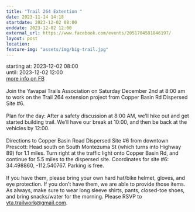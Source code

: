 ```yaml
---
title: "Trail 264 Extention "
date: 2023-11-14 14:18
startdate: 2023-12-02 08:00
enddate: 2023-12-02 12:00
external_url: https://www.facebook.com/events/2051704581846197/
layout: post
location: 
feature-img: "assets/img/big-trail.jpg"
---
```


starting at: 2023-12-02 08:00<br>until: 2023-12-02 12:00<br><a href="https://www.facebook.com/events/2051704581846197/">more info on FB</a><br><br>Join the Yavapai Trails Association on Saturday December 2nd at 8&#58;00 am to work on the Trail 264 extension project from Copper Basin Rd Dispersed Site #6.<br>
   <br>
  Plan for the day&#58; After a safety discussion at 8&#58;00 AM, we’ll hike out and get started building trail. We’ll have our break at 10&#58;00, and then be back at the vehicles by 12&#58;00.<br>
   <br>
  Directions to Copper Basin Road Dispersed Site #6 from downtown Prescott&#58; Head south on South Montezuma St (which turns into Highway 89) for 1.1 miles. Turn right at the traffic light onto Copper Basin Rd, and continue for 5.5 miles to the dispersed site. Coordinates for site #6&#58; 34.498860, -112.540767. Parking is free.<br>
   <br>
  If you have them, please bring your own hard hat/bike helmet, gloves, and eye protection. If you don’t have them, we are able to provide those items. As always, make sure to wear long sleeve shirts, pants, closed-toe shoes, and bring snacks/water for the morning. Please RSVP to yta.trailwork@gmail.com. <br>
  <br>
  
